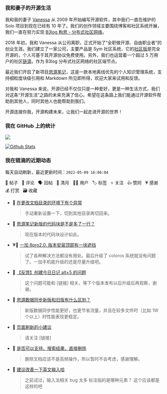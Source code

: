 ### 我和妻子的开源生活

我和我的妻子 [Vanessa](https://github.com/Vanessa219) 从 2009 年开始编写开源软件，其中我们一直在维护的 Solo 项目到现在已经有 10 年了。我们的创作领域主要围绕博客和社区系统开展，我们一直在努力实现 [B3log 构思 - 分布式社区网络](https://ld246.com/article/1546941897596)。

2018 年初，我和 Vanessa 从公司离职，正式开始了“全职做开源、自由职业者”的创业生涯。我们建立了一家公司，主要产品是 Sym 社区系统，它的[社区版](https://github.com/88250/symphony)是完全开源的，个人可基于其开源协议免费使用。另外，我们也运营着一个超过 5 万用户的社区[链滴](https://ld246.com)，作为 B3log 分布式社区网络的社区端节点。

最近我们开启了新项目[思源笔记](https://github.com/siyuan-note/siyuan)，这是一款本地离线优先的个人知识管理系统，支持细粒度块级引用和 Markdown 所见即所得，欢迎大家来试用和反馈。

对我和 Vanessa 来说，开源已经不仅仅只是一种爱好，更是一种生活方式，我们对这条“开源生活”之路的未来充满了信心。希望在这条路上我们能通过开源软件帮助到其他人，同时其他人也能帮助到我们。

开源连接你我，开源构建未来，让我们一起走进开源的世界！

### 我在 GitHub 上的统计

<a title="Hits" target="_blank" href="https://github.com/88250/88250"><img src="https://hits.b3log.org/88250/88250.svg"></a>

[![Github Stats](https://github-readme-stats.vercel.app/api?username=88250&theme=tokyonight&show_icons=true)](https://github.com/88250)

<!--events start -->

### 我在链滴的近期动态

每天自动刷新，最近更新时间：`2022-05-09 16:06:04`

📝 帖子 &nbsp; 💬 评论 &nbsp; 🗣 回帖 &nbsp; 🌙 清月 &nbsp; 👨‍💻 用户 &nbsp; 🏷️ 标签 &nbsp; ⭐️ 关注 &nbsp; 👍 赞同 &nbsp; 💗 感谢 &nbsp; 💰 打赏 &nbsp; 🗃 收藏

* 💬 [在更改文档目录的环境下有个异常](https://ld246.com/article/1651736128600/comment/1652083406971#comments)

  > 手动重新设置一下，切到其他目录再切回来。
* 💬 [思源笔记新版的代码块是不是多了一行？](https://ld246.com/article/1652082284461/comment/1652082446157#comments)

  > 现在版本的代码块设计如此。
* 💗💬 [一加 8pro2.0. 版本安装顶部有一块遮挡](https://ld246.com/article/1651071489233/comment/1652082017352#comments)

  > 试了各种解决方法都没有用处。最后升级了 coloros 系统就没有问题了。一加手机能升级的还是尽量升级吧。
* 💬 [【反馈】创建今日日记 alt+5 的问题](https://ld246.com/article/1652081994918/comment/1652082239108#comments)

  > 这个问题可能和 [链接] 相关，等下个版本发布以后升级后再观察，谢谢。
* 💬 [思源数据同步新版和旧版有什么区别？](https://ld246.com/article/1652080937213/comment/1652081436982#comments)

  > 新版数据同步性能更好，也更节省流量，并且在较多文件时（比如 1W 个以上）时性能表现更稳定。
* 💬 [页面刷新的小建议](https://ld246.com/article/1652080734247/comment/1652080791968#comments)

  > 请关注 [链接]
* 💬 [是否可以支持，搜索结果，直接删除](https://ld246.com/article/1651714119403/comment/1652080249805#comments)

  > 删除文档应该不是高频操作，所以暂时不会考虑，感谢理解。
* 💬 [建议改善一下英文输入哈](https://ld246.com/article/1652070970844/comment/1652080104339#comments)

  > 之前试过，输入法相关 bug 太多 标注指的是哪种元素？ 这个应该都是这样的吧


<!--events end -->
